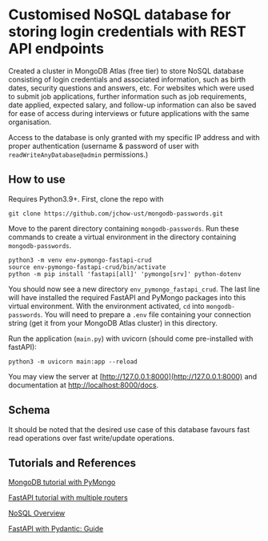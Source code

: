 # Customised NoSQL database for storing login credentials with REST API endpoints

Created a cluster in MongoDB Atlas (free tier) to store NoSQL database consisting of login credentials and associated information, such as birth dates, security questions and answers, etc. For websites which were used to submit job applications, further information such as job requirements, date applied, expected salary, and follow-up information can also be saved for ease of access during interviews or future applications with the same organisation.

Access to the database is only granted with my specific IP address and with proper authentication (username & password of user with `readWriteAnyDatabase@admin` permissions.)

## How to use

Requires Python3.9+. First, clone the repo with
```
git clone https://github.com/jchow-ust/mongodb-passwords.git
```

Move to the parent directory containing `mongodb-passwords`. Run these commands to create a virtual environment in the directory containing `mongodb-passwords`.
```
python3 -m venv env-pymongo-fastapi-crud
source env-pymongo-fastapi-crud/bin/activate
python -m pip install 'fastapi[all]' 'pymongo[srv]' python-dotenv
```

You should now see a new directory `env_pymongo_fastapi_crud`. The last line will have installed the required FastAPI and PyMongo packages into this virtual environment. With the environment activated, `cd` into `mongodb-passwords`. You will need to prepare a `.env` file containing your connection string (get it from your MongoDB Atlas cluster) in this directory.

Run the application (`main.py`) with uvicorn (should come pre-installed with fastAPI):
```
python3 -m uvicorn main:app --reload
```

You may view the server at [http://127.0.0.1:8000](http://127.0.0.1:8000) and documentation at [http://localhost:8000/docs](http://localhost:8000/docs).

## Schema

It should be noted that the desired use case of this database favours fast read operations over fast write/update operations.

## Tutorials and References

[MongoDB tutorial with PyMongo](https://www.mongodb.com/languages/python/pymongo-tutorial)

[FastAPI tutorial with multiple routers](https://fastapi.tiangolo.com/tutorial/bigger-applications/#path-operations-with-apirouter)

[NoSQL Overview](https://jeffknupp.com/blog/2014/09/01/what-is-a-nosql-database-learn-by-writing-one-in-python/)

[FastAPI with Pydantic: Guide](https://progressivecoder.com/a-guide-to-fastapi-request-body-using-pydantic-basemodel/)
